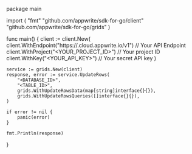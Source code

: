 package main

import (
    "fmt"
    "github.com/appwrite/sdk-for-go/client"
    "github.com/appwrite/sdk-for-go/grids"
)

func main() {
    client := client.New(
        client.WithEndpoint("https://<REGION>.cloud.appwrite.io/v1") // Your API Endpoint
        client.WithProject("<YOUR_PROJECT_ID>") // Your project ID
        client.WithKey("<YOUR_API_KEY>") // Your secret API key
    )

    service := grids.New(client)
    response, error := service.UpdateRows(
        "<DATABASE_ID>",
        "<TABLE_ID>",
        grids.WithUpdateRowsData(map[string]interface{}{}),
        grids.WithUpdateRowsQueries([]interface{}{}),
    )

    if error != nil {
        panic(error)
    }

    fmt.Println(response)
}
